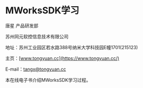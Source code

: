 # MWorksSDK学习

唐星  产品研发部

苏州同元软控信息技术有限公司

地址：苏州工业园区若水路388号纳米大学科技园E幢1701(215123)

主页：[www.tongyuan.cc](https://www.tongyuan.cc/)

E-mail：[tangx@tongyuan.cc](Mailto:tangx@tongyuan.cc)



本在线电子书介绍MWorksSDK学习过程。

